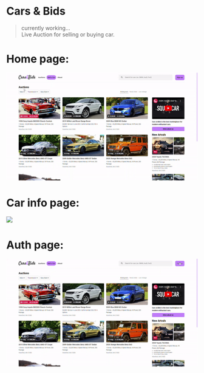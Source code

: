 # Cars & Bids
> currently working...<br/>
Live Auction for selling or buying car.
# Home page:
![](GIF/home.gif)
# Car info page:
![](GIF/car.gif)
# Auth page:
![](GIF/signin.gif)

